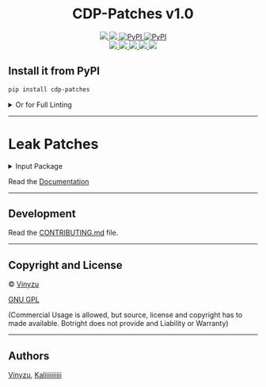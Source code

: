<h1 align="center">
    CDP-Patches v1.0
</h1>


<p align="center">
    <a href="https://github.com/Kaliiiiiiiiii-Vinyzu/CDP-Patches/blob/main/LICENSE">
        <img src="https://img.shields.io/badge/License-GNU%20GPL-green">
    </a>
    <a href="https://python.org/">
        <img src="https://img.shields.io/badge/python-3.9&#8208;3.12-blue">
    </a>
    <a href="https://pypi.org/project/cdp-patches/">
        <img alt="PyPI" src="https://img.shields.io/pypi/v/cdp-patches.svg?color=1182C3">
    </a>
    <a href="https://pepy.tech/project/cdp-patches">
        <img alt="PyPI" src="https://static.pepy.tech/badge/cdp-patches">
    </a>
    <br>
    <a href="https://github.com/ambv/black">
        <img src="https://github.com/Kaliiiiiiiiii-Vinyzu/CDP-Patches/actions/workflows/ci.yml/badge.svg">
    </a>
    <a href="http://mypy-lang.org">
        <img src="http://www.mypy-lang.org/static/mypy_badge.svg">
    </a>
    <a href="https://github.com/PyCQA/flake8">
        <img src="https://img.shields.io/badge/flake8-passing-green.svg">
    </a>
    <a href="https://github.com/ambv/black">
        <img src="https://img.shields.io/badge/code%20style-black-black.svg">
    </a>
    <a href="https://github.com/PyCQA/isort">
        <img src="https://img.shields.io/badge/imports-isort-yellow.svg">
    </a>
</p>

## Install it from PyPI

```bash
pip install cdp-patches
```
<details>
    <summary>Or for Full Linting</summary>

#### (Includes: playwright, botright, selenium, selenium_driverless)
```bash
pip install cdp-patches[automation_linting]
```
</details>

---

# Leak Patches
<details>
    <summary>Input Package</summary>

###  Concept: Input Domain Leaks
Bypass CDP Leaks in [Input](https://chromedevtools.github.io/devtools-protocol/tot/Input/) domains

For an interaction event `e`, the page coordinates won't ever equal the screen coordinates, unless Chrome is in fullscreen.
However, all `CDP` input commands just set it the same by default (see [crbug#1477537](https://bugs.chromium.org/p/chromium/issues/detail?id=1477537)).
```js
var is_bot = (e.pageY == e.screenY && e.pageX == e.screenX)
if (is_bot && 1 >= outerHeight - innerHeight){ // fullscreen
    is_bot = false
}
```

Furthermore, CDP can't dispatch `CoalescedEvent`'s ([demo](https://omwnk.codesandbox.io/)).

As we don't want to patch Chromium itsself, let's just dispatch this event at OS-level!

---

## Usage

```py
from cdp_patches.input import SyncInput

sync_input = SyncInput(pid=pid)
# Or
sync_input = SyncInput(browser=browser)

# Dispatch Inputs
sync_input.click("left", 100, 100)  # Left click at (100, 100)
sync_input.double_click("left", 100, 100)  # Left double-click at (100, 100)
sync_input.down("left", 100, 100)  # Left mouse button down at (100, 100)
sync_input.up("left", 100, 100)  # Left mouse button up at (100, 100)
sync_input.move(100, 100)  # Move mouse to (100, 100)
sync_input.scroll("down", 10)  # Scroll down by 10 lines
sync_input.type("Hello World!")  # Type "Hello World!"
```

## Async Usage

```py
import asyncio

from cdp_patches.input import AsyncInput

async def main():
    async_input = await AsyncInput(pid=pid)
    # Or
    async_input = await AsyncInput(browser=browser)
    
    # Dispatch Inputs
    await async_input.click("left", 100, 100)  # Left click at (100, 100)
    await async_input.double_click("left", 100, 100)  # Left double-click at (100, 100)
    await async_input.down("left", 100, 100)  # Left mouse button down at (100, 100)
    await async_input.up("left", 100, 100)  # Left mouse button up at (100, 100)
    await async_input.move(100, 100)  # Move mouse to (100, 100)
    await async_input.scroll("down", 10)  # Scroll down by 10 lines
    await async_input.type("Hello World!")  # Type "Hello World!"

if __name__ == '__main__':
    asyncio.run(main())
```

> [!IMPORTANT]  
> By the nature of OS-level events (which can only impact actionable windows), this package can only be used with headful browsers.

> [!IMPORTANT]  
> Because Chrome does not recognize Input Events to specific tabs, these methods can only be used on the active tab. 
> Chrome Tabs do have their own process with a process id (pid), but these can not be controlled using Input Events as they´re just engines.

### TODO
- [ ] Improve mouse movement timings.
- [ ] Implement extensive testing.

#### Owner: [Vinyzu](https://github.com/Vinyzu/)
#### Co-Maintainer: [Kaliiiiiiiiii](https://github.com/kaliiiiiiiiii/)
</details>

Read the [Documentation](https://vinyzu.gitbook.io/cdp-patches-documentation)

---

## Development

Read the [CONTRIBUTING.md](https://github.com/Vinyzu/Botright/blob/main/docs/CONTRIBUTING.md) file.

---

## Copyright and License
© [Vinyzu](https://github.com/Vinyzu/)

[GNU GPL](https://choosealicense.com/licenses/gpl-3.0/)

(Commercial Usage is allowed, but source, license and copyright has to made available. Botright does not provide and Liability or Warranty)

---

## Authors

[Vinyzu](https://github.com/Vinyzu/), 
[Kaliiiiiiiiii](https://github.com/kaliiiiiiiiii/)